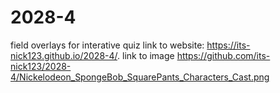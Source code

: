 # 2028-4
field overlays for interative quiz
link to website: https://its-nick123.github.io/2028-4/.
link to image https://github.com/its-nick123/2028-4/Nickelodeon_SpongeBob_SquarePants_Characters_Cast.png

